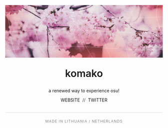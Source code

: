 <div align="center">
  <img src="https://github.com/osukomako/.github/blob/main/komakoBanner.png?raw=true" alt="komako" style="filter: brightness(97%);" />
</div>

<div style="line-height: 1; margin-top: 15px;">
<p align="center" style="font-weight: 600; font-size: 32px; font-family: -apple-system, BlinkMacSystemFont, 'Segoe UI', Helvetica, Arial, sans-serif;">komako</p>

<p align="center"font-size: 20px;  font-weight: 600; font-family: -apple-system, BlinkMacSystemFont, 'Segoe UI', Helvetica, Arial, sans-serif;">a renewed way to experience osu!</p>
</div>

<div align="center" style="color: #444444; font-family: -apple-system, BlinkMacSystemFont, 'Segoe UI', Helvetica, Arial, sans-serif;">
  <a href="https://komako.pw" style="text-decoration: none;">WEBSITE</a> &nbsp;//&nbsp; 
  <a href="https://twitter.com/lionzosu" style="text-decoration: none;">TWITTER</a>
</div>

<br>

<hr style="border: none; height: 1px; background-color: #DDDDDD;">

<div align="center">
  <sub style="color: #888888; letter-spacing: 0.1em;">MADE IN LITHUANIA / NETHERLANDS</sub>
</div>